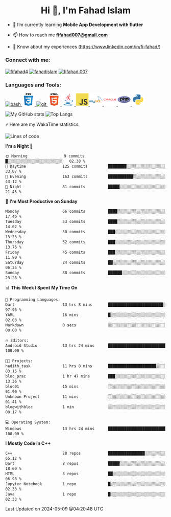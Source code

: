 <h1 align="center">Hi 👋, I'm Fahad Islam</h1>


- 🌱 I’m currently learning **Mobile App Development with flutter**

- 📫 How to reach me **fifahad007@gmail.com**

- 📄 Know about my experiences (https://www.linkedin.com/in/fi-fahad/)

<h3 align="left">Connect with me:</h3>
<p align="left">
<a href="https://twitter.com/fifahad4" target="blank"><img align="center" src="https://raw.githubusercontent.com/rahuldkjain/github-profile-readme-generator/master/src/images/icons/Social/twitter.svg" alt="fifahad4" height="30" width="40" /></a>
<a href="https://www.linkedin.com/in/fi-fahad/" target="blank"><img align="center" src="https://raw.githubusercontent.com/rahuldkjain/github-profile-readme-generator/master/src/images/icons/Social/linked-in-alt.svg" alt="fahadislam" height="30" width="40" /></a>
<a href="https://fb.com/fifahad.007" target="blank"><img align="center" src="https://raw.githubusercontent.com/rahuldkjain/github-profile-readme-generator/master/src/images/icons/Social/facebook.svg" alt="fifahad.007" height="30" width="40" /></a>
</p>

<h3 align="left">Languages and Tools:</h3>
<p align="left"> <a href="https://www.gnu.org/software/bash/" target="_blank" rel="noreferrer"> <img src="https://www.vectorlogo.zone/logos/gnu_bash/gnu_bash-icon.svg" alt="bash" width="40" height="40"/> </a> <a href="https://www.w3schools.com/css/" target="_blank" rel="noreferrer"> <img src="https://raw.githubusercontent.com/devicons/devicon/master/icons/css3/css3-original-wordmark.svg" alt="css3" width="40" height="40"/> </a> <a href="https://git-scm.com/" target="_blank" rel="noreferrer"> <img src="https://www.vectorlogo.zone/logos/git-scm/git-scm-icon.svg" alt="git" width="40" height="40"/> </a> <a href="https://www.w3.org/html/" target="_blank" rel="noreferrer"> <img src="https://raw.githubusercontent.com/devicons/devicon/master/icons/html5/html5-original-wordmark.svg" alt="html5" width="40" height="40"/> </a> <a href="https://www.java.com" target="_blank" rel="noreferrer"> <img src="https://raw.githubusercontent.com/devicons/devicon/master/icons/java/java-original.svg" alt="java" width="40" height="40"/> </a> <a href="https://developer.mozilla.org/en-US/docs/Web/JavaScript" target="_blank" rel="noreferrer"> <img src="https://raw.githubusercontent.com/devicons/devicon/master/icons/javascript/javascript-original.svg" alt="javascript" width="40" height="40"/> </a> <a href="https://www.mysql.com/" target="_blank" rel="noreferrer"> <img src="https://raw.githubusercontent.com/devicons/devicon/master/icons/mysql/mysql-original-wordmark.svg" alt="mysql" width="40" height="40"/> </a> <a href="https://www.oracle.com/" target="_blank" rel="noreferrer"> <img src="https://raw.githubusercontent.com/devicons/devicon/master/icons/oracle/oracle-original.svg" alt="oracle" width="40" height="40"/> </a> <a href="https://www.php.net" target="_blank" rel="noreferrer"> <img src="https://raw.githubusercontent.com/devicons/devicon/master/icons/php/php-original.svg" alt="php" width="40" height="40"/> </a> <a href="https://www.python.org" target="_blank" rel="noreferrer"> <img src="https://raw.githubusercontent.com/devicons/devicon/master/icons/python/python-original.svg" alt="python" width="40" height="40"/> </a> </p>

![My GitHub stats](https://github-readme-stats.vercel.app/api?username=Fahaddada47&show_icons=true&theme=radical)
![Top Langs](https://github-readme-stats.vercel.app/api/top-langs/?username=Fahaddada47&layout=donut)


⚡ Here are my WakaTime statistics:

<!--START_SECTION:waka-->
![Lines of code](https://img.shields.io/badge/From%20Hello%20World%20I%27ve%20Written-490.8%20thousand%20lines%20of%20code-blue)

**I'm a Night 🦉** 

```text
🌞 Morning                9 commits           █░░░░░░░░░░░░░░░░░░░░░░░░   02.38 % 
🌆 Daytime                125 commits         ████████░░░░░░░░░░░░░░░░░   33.07 % 
🌃 Evening                163 commits         ███████████░░░░░░░░░░░░░░   43.12 % 
🌙 Night                  81 commits          █████░░░░░░░░░░░░░░░░░░░░   21.43 % 
```
📅 **I'm Most Productive on Sunday** 

```text
Monday                   66 commits          ████░░░░░░░░░░░░░░░░░░░░░   17.46 % 
Tuesday                  53 commits          ████░░░░░░░░░░░░░░░░░░░░░   14.02 % 
Wednesday                50 commits          ███░░░░░░░░░░░░░░░░░░░░░░   13.23 % 
Thursday                 52 commits          ███░░░░░░░░░░░░░░░░░░░░░░   13.76 % 
Friday                   45 commits          ███░░░░░░░░░░░░░░░░░░░░░░   11.90 % 
Saturday                 24 commits          ██░░░░░░░░░░░░░░░░░░░░░░░   06.35 % 
Sunday                   88 commits          ██████░░░░░░░░░░░░░░░░░░░   23.28 % 
```


📊 **This Week I Spent My Time On** 

```text
💬 Programming Languages: 
Dart                     13 hrs 8 mins       ████████████████████████░   97.96 % 
YAML                     16 mins             █░░░░░░░░░░░░░░░░░░░░░░░░   02.03 % 
Markdown                 0 secs              ░░░░░░░░░░░░░░░░░░░░░░░░░   00.00 % 

🔥 Editors: 
Android Studio           13 hrs 24 mins      █████████████████████████   100.00 % 

🐱‍💻 Projects: 
hadith_task              11 hrs 8 mins       █████████████████████░░░░   83.15 % 
bloc_prac                1 hr 47 mins        ███░░░░░░░░░░░░░░░░░░░░░░   13.36 % 
bloc01                   15 mins             ░░░░░░░░░░░░░░░░░░░░░░░░░   01.90 % 
Unknown Project          11 mins             ░░░░░░░░░░░░░░░░░░░░░░░░░   01.41 % 
blogwithbloc             1 min               ░░░░░░░░░░░░░░░░░░░░░░░░░   00.17 % 

💻 Operating System: 
Windows                  13 hrs 24 mins      █████████████████████████   100.00 % 
```

**I Mostly Code in C++** 

```text
C++                      28 repos            ████████████████░░░░░░░░░   65.12 % 
Dart                     8 repos             █████░░░░░░░░░░░░░░░░░░░░   18.60 % 
HTML                     3 repos             ██░░░░░░░░░░░░░░░░░░░░░░░   06.98 % 
Jupyter Notebook         1 repo              █░░░░░░░░░░░░░░░░░░░░░░░░   02.33 % 
Java                     1 repo              █░░░░░░░░░░░░░░░░░░░░░░░░   02.33 % 
```




 Last Updated on 2024-05-09 @04:20:48 UTC
<!--END_SECTION:waka-->
